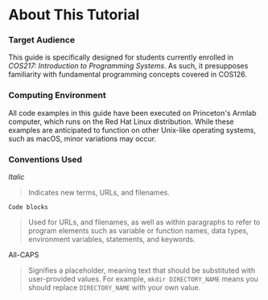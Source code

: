 # About This Tutorial

### Target Audience

This guide is specifically designed for students currently enrolled in _COS217: Introduction to Programming Systems_. As such, it presupposes familiarity with fundamental programming concepts covered in COS126.&#x20;

### Computing Environment

All code examples in this guide have been executed on Princeton's Armlab computer, which runs on the Red Hat Linux distribution. While these examples are anticipated to function on other Unix-like operating systems, such as macOS, minor variations may occur.

### Conventions Used

_Italic_

> Indicates new terms, URLs, and filenames.

`Code blocks`

> Used for URLs, and filenames, as well as within paragraphs to refer to program elements such as variable or function names, data types, environment variables, statements, and keywords.

All-CAPS

> Signifies a placeholder, meaning text that should be substituted with user-provided values. For example, `mkdir DIRECTORY_NAME`  means you should replace `DIRECTORY_NAME` with your own value.
